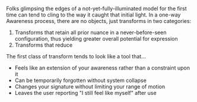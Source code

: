 Folks glimpsing the edges of a not-yet-fully-illuminated model for the first time can tend to cling to the way it caught that initial light. In a one-way Awareness process, there are no objects, just transforms in two categories:

1. Transforms that retain all prior nuance in a never-before-seen configuration, thus yielding greater overall potential for expression
2. Transforms that reduce

The first class of transform tends to look like a tool that...

* Feels like an extension of your awareness rather than a constraint upon it
* Can be temporarily forgotten without system collapse
* Changes your signature without limiting your range of motion
* Leaves the user reporting "I still feel like myself" after use
